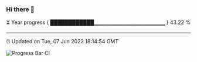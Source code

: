 ### Hi there 👋

⏳ Year progress { ████████████▁▁▁▁▁▁▁▁▁▁▁▁▁▁▁▁▁▁ } 43.22 %

---

⏰ Updated on Tue, 07 Jun 2022 18:14:54 GMT

![Progress Bar CI](https://github.com/liununu/liununu/workflows/Progress%20Bar%20CI/badge.svg)
